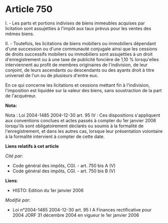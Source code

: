 # Article 750

I. - Les parts et portions indivises de biens immeubles acquises par licitation sont assujetties à l'impôt aux taux prévus
pour les ventes des mêmes biens.

II. - Toutefois, les licitations de biens mobiliers ou immobiliers dépendant d'une succession ou d'une communauté conjugale
ainsi que les cessions de droits successifs mobiliers ou immobiliers sont assujetties à un droit d'enregistrement ou à une
taxe de publicité foncière de 1,10 % lorsqu'elles interviennent au profit de membres originaires de l'indivision, de leur
conjoint, de leurs ascendants ou descendants ou des ayants droit à titre universel de l'un ou de plusieurs d'entre eux.

En ce qui concerne les licitations et cessions mettant fin à l'indivision, l'imposition est liquidée sur la valeur des biens,
sans soustraction de la part de l'acquéreur.

**Nota:**

Nota : Loi 2004-1485 2004-12-30 art. 95 IV : Ces dispositions s'appliquent aux conventions conclues et actes passés à compter
du 1er janvier 2006 lorsqu'ils sont obligatoirement déclarés ou soumis à la formalité de l'enregistrement, et dans les autres
cas, lorsque leur présentation volontaire à la formalité intervient à compter de cette date.

**Liens relatifs à cet article**

_Cité par_:

  - Code général des impôts, CGI. - art. 750 bis A (V)
  - Code général des impôts, CGI. - art. 750 bis B (V)

**Liens**:

  - HISTO: Edition du 1er janvier 2006

_Modifié par_:

  - Loi n°2004-1485 2004-12-30 art. 95 I A Finances rectificative pour 2004 JORF 31 décembre 2004 en vigueur le 1er janvier 2006
